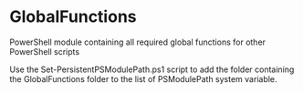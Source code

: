 # GlobalFunctions
PowerShell module containing all required global functions for other PowerShell scripts

Use the Set-PersistentPSModulePath.ps1 script to add the folder containing the GlobalFunctions folder to the list of PSModulePath system variable. 